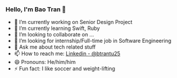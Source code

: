 ### Hello, I'm Bao Tran 👋


- 🔭 I’m currently working on Senior Design Project 
- 🌱 I’m currently learning Swift, Ruby
- 👯 I’m looking to collaborate on ...
- 🤔 I’m looking for internship/Full-time job in Software Engineering
- 💬 Ask me about tech related stuff
- 📫 How to reach me: [Linkedin - @btrantu25](https://www.linkedin.com/in/btrantu25)
- 😄 Pronouns: He/him/him
- ⚡ Fun fact: I like soccer and weight-lifting

